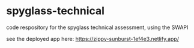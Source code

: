 # spyglass-technical
code respository for the spyglass technical assessment, using the SWAPI

see the deployed app here:
https://zippy-sunburst-1ef4e3.netlify.app/
